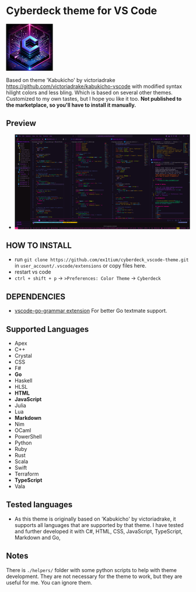 # Cyberdeck theme for VS Code
![Icon](./128x128_icon.png)

Based on theme 'Kabukicho' by victoriadrake https://github.com/victoriadrake/kabukicho-vscode with modified syntax hilight colors and less bling. Which is based on several other themes. 
Customized to my own tastes, but I hope you like it too. **Not published to the marketplace, so you'll have to install it manually.**

## Preview
- ![Preview](./cyberdeck_preview.png)


## HOW TO INSTALL

* run `git clone https://github.com/ex1tium/cyberdeck_vscode-theme.git` in `user_account/.vscode/extensions` or copy files here.
* restart vs code
* `ctrl + shift + p` -> `>Preferences: Color Theme` -> `Cyberdeck`

## DEPENDENCIES

- [vscode-go-grammar extension](https://github.com/dannymcgee/vscode-go-grammar) For better Go textmate support.

## Supported Languages
- Apex
- C++
- Crystal
- CSS
- F#
- **Go**
- Haskell
- HLSL
- **HTML**
- **JavaScript**
- Julia
- Lua
- **Markdown**
- Nim
- OCaml
- PowerShell
- Python
- Ruby
- Rust
- Scala
- Swift
- Terraform
- **TypeScript**
- Vala

## Tested languages
- As this theme is originally based on 'Kabukicho' by victoriadrake, it supports all languages that are supported by that theme. I have tested and further developed it with C#, HTML, CSS, JavaScript, TypeScript, Markdown and Go, 

## Notes

There is `./helpers/` folder with some python scripts to help with theme development. They are not necessary for the theme to work, but they are useful for me. You can ignore them.
